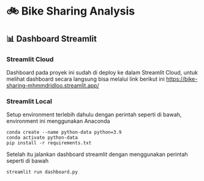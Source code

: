 # 🚲 Bike Sharing Analysis

## 📊 Dashboard Streamlit
### Streamlit Cloud
Dashboard pada proyek ini sudah di deploy ke dalam Streamlit Cloud, untuk melihat dashboard secara langsung bisa melalui link berikut ini https://bike-sharing-mhmmdridloo.streamlit.app/
### Streamlit Local
Setup environment terlebih dahulu dengan perintah seperti di bawah, environment ini menggunakan Anaconda
```
conda create --name python-data python=3.9
conda activate python-data
pip install -r requirements.txt
```
Setelah itu jalankan dashboard streamlit dengan menggunakan perintah seperti di bawah
```
streamlit run dashboard.py
```
